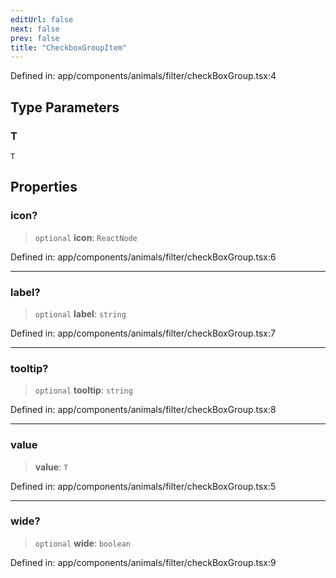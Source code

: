 ```yaml
---
editUrl: false
next: false
prev: false
title: "CheckboxGroupItem"
---
```


Defined in: app/components/animals/filter/checkBoxGroup.tsx:4

## Type Parameters

### T

`T`

## Properties

### icon?

> `optional` **icon**: `ReactNode`

Defined in: app/components/animals/filter/checkBoxGroup.tsx:6

***

### label?

> `optional` **label**: `string`

Defined in: app/components/animals/filter/checkBoxGroup.tsx:7

***

### tooltip?

> `optional` **tooltip**: `string`

Defined in: app/components/animals/filter/checkBoxGroup.tsx:8

***

### value

> **value**: `T`

Defined in: app/components/animals/filter/checkBoxGroup.tsx:5

***

### wide?

> `optional` **wide**: `boolean`

Defined in: app/components/animals/filter/checkBoxGroup.tsx:9
